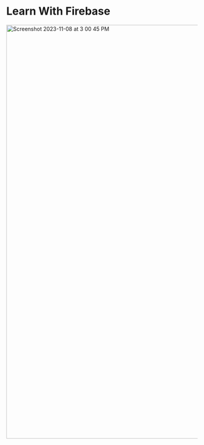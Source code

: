 # Learn With Firebase

<img width="1086" alt="Screenshot 2023-11-08 at 3 00 45 PM" src="https://github.com/Google-Developer-Student-Clubs-Guelph/LearnWithFirebase/assets/75189508/a1ef3323-1fef-4738-a633-59c9dcaacf92">
